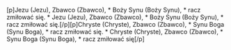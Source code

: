 [p]Jezu (Jezu), Zbawco (Zbawco), * Boży Synu (Boży Synu), * racz zmiłować się. * Jezu (Jezu), Zbawco (Zbawco), * Boży Synu (Boży Synu), * racz zmiłować się.[/p][p]Chryste (Chryste), Zbawco (Zbawco), * Synu Boga (Synu Boga), * racz zmiłować się. * Chryste (Chryste), Zbawco (Zbawco), * Synu Boga (Synu Boga), * racz zmiłować się[/p]